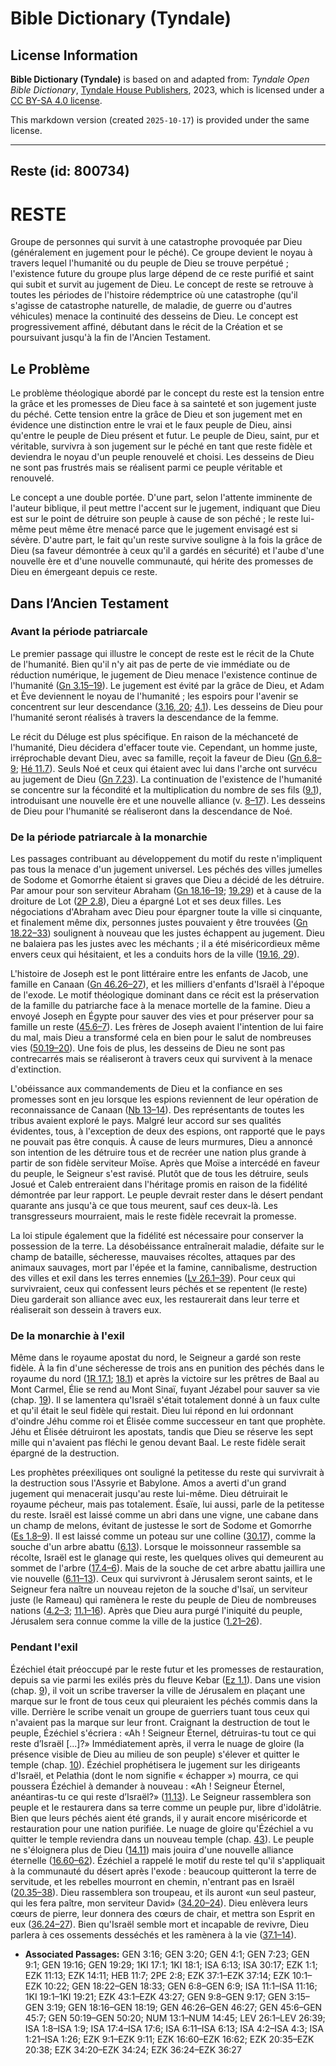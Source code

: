 # Bible Dictionary (Tyndale)

## License Information

**Bible Dictionary (Tyndale)** is based on and adapted from: _Tyndale Open Bible Dictionary_, [Tyndale House Publishers](https://tyndaleopenresources.com/), 2023, which is licensed under a [CC BY-SA 4.0 license](https://creativecommons.org/licenses/by-sa/4.0/legalcode.en).

This markdown version (created `2025-10-17`) is provided under the same license.



--------------------------------

## Reste (id: 800734)

RESTE
=====

Groupe de personnes qui survit à une catastrophe provoquée par Dieu (généralement en jugement pour le péché). Ce groupe devient le noyau à travers lequel l'humanité ou du peuple de Dieu se trouve perpétué ; l'existence future du groupe plus large dépend de ce reste purifié et saint qui subit et survit au jugement de Dieu. Le concept de reste se retrouve à toutes les périodes de l'histoire rédemptrice où une catastrophe (qu'il s'agisse de catastrophe naturelle, de maladie, de guerre ou d'autres véhicules) menace la continuité des desseins de Dieu. Le concept est progressivement affiné, débutant dans le récit de la Création et se poursuivant jusqu'à la fin de l'Ancien Testament.

Le Problème
-----------

Le problème théologique abordé par le concept du reste est la tension entre la grâce et les promesses de Dieu face à sa sainteté et son jugement juste du péché. Cette tension entre la grâce de Dieu et son jugement met en évidence une distinction entre le vrai et le faux peuple de Dieu, ainsi qu'entre le peuple de Dieu présent et futur. Le peuple de Dieu, saint, pur et véritable, survivra à son jugement sur le péché en tant que reste fidèle et deviendra le noyau d'un peuple renouvelé et choisi. Les desseins de Dieu ne sont pas frustrés mais se réalisent parmi ce peuple véritable et renouvelé.

Le concept a une double portée. D'une part, selon l'attente imminente de l'auteur biblique, il peut mettre l'accent sur le jugement, indiquant que Dieu est sur le point de détruire son peuple à cause de son péché ; le reste lui\-même peut même être menacé parce que le jugement envisagé est si sévère. D'autre part, le fait qu'un reste survive souligne à la fois la grâce de Dieu (sa faveur démontrée à ceux qu'il a gardés en sécurité) et l'aube d'une nouvelle ère et d'une nouvelle communauté, qui hérite des promesses de Dieu en émergeant depuis ce reste.

Dans l’Ancien Testament
-----------------------

### Avant la période patriarcale

Le premier passage qui illustre le concept de reste est le récit de la Chute de l'humanité. Bien qu'il n'y ait pas de perte de vie immédiate ou de réduction numérique, le jugement de Dieu menace l'existence continue de l'humanité ([Gn 3\.15–19](https://ref.ly/Gen3:15-Gen3:19)). Le jugement est évité par la grâce de Dieu, et Adam et Ève deviennent le noyau de l'humanité ; les espoirs pour l'avenir se concentrent sur leur descendance ([3\.16, 20](https://ref.ly/Gen3:16,Gen3:20); [4\.1](https://ref.ly/Gen4:1)). Les desseins de Dieu pour l'humanité seront réalisés à travers la descendance de la femme.

Le récit du Déluge est plus spécifique. En raison de la méchanceté de l'humanité, Dieu décidera d'effacer toute vie. Cependant, un homme juste, irréprochable devant Dieu, avec sa famille, reçoit la faveur de Dieu ([Gn 6\.8–9](https://ref.ly/Gen6:8-Gen6:9); [Hé 11\.7](https://ref.ly/Heb11:7)). Seuls Noé et ceux qui étaient avec lui dans l'arche ont survécu au jugement de Dieu ([Gn 7\.23](https://ref.ly/Gen7:23)). La continuation de l'existence de l'humanité se concentre sur la fécondité et la multiplication du nombre de ses fils ([9\.1](https://ref.ly/Gen9:1)), introduisant une nouvelle ère et une nouvelle alliance (v. [8–17](https://ref.ly/Gen9:8-Gen9:17)). Les desseins de Dieu pour l'humanité se réaliseront dans la descendance de Noé.

### De la période patriarcale à la monarchie

Les passages contribuant au développement du motif du reste n'impliquent pas tous la menace d'un jugement universel. Les péchés des villes jumelles de Sodome et Gomorrhe étaient si graves que Dieu a décidé de les détruire. Par amour pour son serviteur Abraham ([Gn 18\.16–19](https://ref.ly/Gen18:16-Gen18:19); [19\.29](https://ref.ly/Gen19:29)) et à cause de la droiture de Lot ([2P 2\.8](https://ref.ly/2Pet2:8)), Dieu a épargné Lot et ses deux filles. Les négociations d'Abraham avec Dieu pour épargner toute la ville si cinquante, et finalement même dix, personnes justes pouvaient y être trouvées ([Gn 18\.22–33](https://ref.ly/Gen18:22-Gen18:33)) soulignent à nouveau que les justes échappent au jugement. Dieu ne balaiera pas les justes avec les méchants ; il a été miséricordieux même envers ceux qui hésitaient, et les a conduits hors de la ville ([19\.16, 29](https://ref.ly/Gen19:16,Gen19:29)).

L'histoire de Joseph est le pont littéraire entre les enfants de Jacob, une famille en Canaan ([Gn 46\.26–27](https://ref.ly/Gen46:26-Gen46:27)), et les milliers d'enfants d'Israël à l'époque de l'exode. Le motif théologique dominant dans ce récit est la préservation de la famille du patriarche face à la menace mortelle de la famine. Dieu a envoyé Joseph en Égypte pour sauver des vies et pour préserver pour sa famille un reste ([45\.6–7](https://ref.ly/Gen45:6-Gen45:7)). Les frères de Joseph avaient l'intention de lui faire du mal, mais Dieu a transformé cela en bien pour le salut de nombreuses vies ([50\.19–20](https://ref.ly/Gen50:19-Gen50:20)). Une fois de plus, les desseins de Dieu ne sont pas contrecarrés mais se réaliseront à travers ceux qui survivent à la menace d'extinction.

L'obéissance aux commandements de Dieu et la confiance en ses promesses sont en jeu lorsque les espions reviennent de leur opération de reconnaissance de Canaan ([Nb 13–14](https://ref.ly/Num13:1-Num14:45)). Des représentants de toutes les tribus avaient exploré le pays. Malgré leur accord sur ses qualités évidentes, tous, à l'exception de deux des espions, ont rapporté que le pays ne pouvait pas être conquis. À cause de leurs murmures, Dieu a annoncé son intention de les détruire tous et de recréer une nation plus grande à partir de son fidèle serviteur Moïse. Après que Moïse a intercédé en faveur du peuple, le Seigneur s'est ravisé. Plutôt que de tous les détruire, seuls Josué et Caleb entreraient dans l'héritage promis en raison de la fidélité démontrée par leur rapport. Le peuple devrait rester dans le désert pendant quarante ans jusqu'à ce que tous meurent, sauf ces deux\-là. Les transgresseurs mourraient, mais le reste fidèle recevrait la promesse.

La loi stipule également que la fidélité est nécessaire pour conserver la possession de la terre. La désobéissance entraînerait maladie, défaite sur le champ de bataille, sécheresse, mauvaises récoltes, attaques par des animaux sauvages, mort par l'épée et la famine, cannibalisme, destruction des villes et exil dans les terres ennemies ([Lv 26\.1–39](https://ref.ly/Lev26:1-Lev26:39)). Pour ceux qui survivraient, ceux qui confessent leurs péchés et se repentent (le reste) Dieu garderait son alliance avec eux, les restaurerait dans leur terre et réaliserait son dessein à travers eux.

### De la monarchie à l'exil

Même dans le royaume apostat du nord, le Seigneur a gardé son reste fidèle. À la fin d'une sécheresse de trois ans en punition des péchés dans le royaume du nord ([1R 17\.1](https://ref.ly/1Kgs17:1); [18\.1](https://ref.ly/1Kgs18:1)) et après la victoire sur les prêtres de Baal au Mont Carmel, Élie se rend au Mont Sinaï, fuyant Jézabel pour sauver sa vie (chap. [19](https://ref.ly/1Kgs19:1-1Kgs19:21)). Il se lamentera qu'Israël s'était totalement donné à un faux culte et qu'il était le seul fidèle qui restait. Dieu lui répond en lui ordonnant d'oindre Jéhu comme roi et Élisée comme successeur en tant que prophète. Jéhu et Élisée détruiront les apostats, tandis que Dieu se réserve les sept mille qui n'avaient pas fléchi le genou devant Baal. Le reste fidèle serait épargné de la destruction.

Les prophètes préexiliques ont souligné la petitesse du reste qui survivrait à la destruction sous l'Assyrie et Babylone. Amos a averti d'un grand jugement qui menacerait jusqu'au reste lui\-même. Dieu détruirait le royaume pécheur, mais pas totalement. Ésaïe, lui aussi, parle de la petitesse du reste. Israël est laissé comme un abri dans une vigne, une cabane dans un champ de melons, évitant de justesse le sort de Sodome et Gomorrhe ([Es 1\.8–9](https://ref.ly/Isa1:8-Isa1:9)). Il est laissé comme un poteau sur une colline ([30\.17](https://ref.ly/Isa30:17)), comme la souche d'un arbre abattu ([6\.13](https://ref.ly/Isa6:13)). Lorsque le moissonneur rassemble sa récolte, Israël est le glanage qui reste, les quelques olives qui demeurent au sommet de l'arbre ([17\.4–6](https://ref.ly/Isa17:4-Isa17:6)). Mais de la souche de cet arbre abattu jaillira une vie nouvelle ([6\.11–13](https://ref.ly/Isa6:11-Isa6:13)). Ceux qui survivront à Jérusalem seront saints, et le Seigneur fera naître un nouveau rejeton de la souche d'Isaï, un serviteur juste (le Rameau) qui ramènera le reste du peuple de Dieu de nombreuses nations ([4\.2–3](https://ref.ly/Isa4:2-Isa4:3); [11\.1–16](https://ref.ly/Isa11:1-Isa11:16)). Après que Dieu aura purgé l'iniquité du peuple, Jérusalem sera connue comme la ville de la justice ([1\.21–26](https://ref.ly/Isa1:21-Isa1:26)).

### Pendant l'exil

Ézéchiel était préoccupé par le reste futur et les promesses de restauration, depuis sa vie parmi les exilés près du fleuve Kebar ([Ez 1\.1](https://ref.ly/Ezek1:1)). Dans une vision (chap. [9](https://ref.ly/Ezek9:1-Ezek9:11)), il voit un scribe traverser la ville de Jérusalem en plaçant une marque sur le front de tous ceux qui pleuraient les péchés commis dans la ville. Derrière le scribe venait un groupe de guerriers tuant tous ceux qui n'avaient pas la marque sur leur front. Craignant la destruction de tout le peuple, Ézéchiel s'écriera : «Ah ! Seigneur Éternel, détruiras\-tu tout ce qui reste d’Israël \[...]?» Immédiatement après, il verra le nuage de gloire (la présence visible de Dieu au milieu de son peuple) s'élever et quitter le temple (chap. [10](https://ref.ly/Ezek10:1-Ezek10:22)). Ézéchiel prophétisera le jugement sur les dirigeants d'Israël, et Pelathia (dont le nom signifie « échapper ») mourra, ce qui poussera Ézéchiel à demander à nouveau : «Ah ! Seigneur Éternel, anéantiras\-tu ce qui reste d’Israël?» ([11\.13](https://ref.ly/Ezek11:13)). Le Seigneur rassemblera son peuple et le restaurera dans sa terre comme un peuple pur, libre d'idolâtrie. Bien que leurs péchés aient été grands, il y aurait encore miséricorde et restauration pour une nation purifiée. Le nuage de gloire qu'Ézéchiel a vu quitter le temple reviendra dans un nouveau temple (chap. [43](https://ref.ly/Ezek43:1-Ezek43:27)). Le peuple ne s'éloignera plus de Dieu ([14\.11](https://ref.ly/Ezek14:11)) mais jouira d'une nouvelle alliance éternelle ([16\.60–62](https://ref.ly/Ezek16:60-Ezek16:62)). Ézéchiel a rappelé le motif du reste tel qu'il s'appliquait à la communauté du désert après l'exode : beaucoup quitteront la terre de servitude, et les rebelles mourront en chemin, n'entrant pas en Israël ([20\.35–38](https://ref.ly/Ezek20:35-Ezek20:38)). Dieu rassemblera son troupeau, et ils auront «un seul pasteur, qui les fera paître, mon serviteur David» ([34\.20–24](https://ref.ly/Ezek34:20-Ezek34:24)). Dieu enlèvera leurs cœurs de pierre, leur donnera des cœurs de chair, et mettra son Esprit en eux ([36\.24–27](https://ref.ly/Ezek36:24-Ezek36:27)). Bien qu'Israël semble mort et incapable de revivre, Dieu parlera à ces ossements desséchés et les ramènera à la vie ([37\.1–14](https://ref.ly/Ezek37:1-Ezek37:14)).

* **Associated Passages:** GEN 3:16; GEN 3:20; GEN 4:1; GEN 7:23; GEN 9:1; GEN 19:16; GEN 19:29; 1KI 17:1; 1KI 18:1; ISA 6:13; ISA 30:17; EZK 1:1; EZK 11:13; EZK 14:11; HEB 11:7; 2PE 2:8; EZK 37:1–EZK 37:14; EZK 10:1–EZK 10:22; GEN 18:22–GEN 18:33; GEN 6:8–GEN 6:9; ISA 11:1–ISA 11:16; 1KI 19:1–1KI 19:21; EZK 43:1–EZK 43:27; GEN 9:8–GEN 9:17; GEN 3:15–GEN 3:19; GEN 18:16–GEN 18:19; GEN 46:26–GEN 46:27; GEN 45:6–GEN 45:7; GEN 50:19–GEN 50:20; NUM 13:1–NUM 14:45; LEV 26:1–LEV 26:39; ISA 1:8–ISA 1:9; ISA 17:4–ISA 17:6; ISA 6:11–ISA 6:13; ISA 4:2–ISA 4:3; ISA 1:21–ISA 1:26; EZK 9:1–EZK 9:11; EZK 16:60–EZK 16:62; EZK 20:35–EZK 20:38; EZK 34:20–EZK 34:24; EZK 36:24–EZK 36:27

